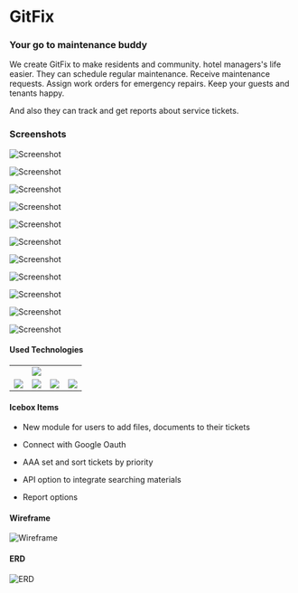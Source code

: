 # GitFix
### Your go to maintenance buddy

We create GitFix to make residents and community. hotel managers's life easier.
They can schedule regular maintenance. Receive maintenance requests. Assign work orders for emergency repairs. Keep your guests and tenants happy.

And also they can track and get reports about service tickets.

### Screenshots

![Screenshot](https://i.imgur.com/TTCMuma.png)

![Screenshot](https://i.imgur.com/KrHQvx1.png)

![Screenshot](https://i.imgur.com/GOD3tWb.png)

![Screenshot](https://i.imgur.com/g4iV5RF.png)

![Screenshot](https://i.imgur.com/hauyi5l.png)

![Screenshot](https://i.imgur.com/lwuKCJH.png)

![Screenshot](https://i.imgur.com/rFobxQg.png)

![Screenshot](https://i.imgur.com/mEm9mbV.png)

![Screenshot](https://i.imgur.com/I21514k.png)

![Screenshot](https://i.imgur.com/FCfpyEa.png)

![Screenshot](https://i.imgur.com/t0NpXeK.png)


#### Used Technologies

<table>
<tr>
<td colspan="3" align="center">
<img src="https://icon-library.com/images/django-icon/django-icon-7.jpg">
</td>
</tr>
<tr>
<td>
<img src="https://zachthecoder.com/heroku.png">
</td>
<td>
<img src="https://www.p92.co.uk/binaries/content/gallery/p92website/technologies/htmlcssjs-overview.png">
</td>
<td>
<img src="https://res.cloudinary.com/practicaldev/image/fetch/s--gaI7Ff9D--/c_limit%2Cf_auto%2Cfl_progressive%2Cq_auto%2Cw_880/https://thepracticaldev.s3.amazonaws.com/i/6lu26u1oaysf8cdfiiux.png">
</td>
<td>
<img src="https://bestofjs.org/logos/bulma.svg">
</td>
</tr>
</table>



#### Icebox Items

* New module for users to add files, documents to their tickets

* Connect with Google Oauth

* AAA set and sort tickets by priority

* API option to integrate searching materials

* Report options

#### Wireframe

![Wireframe](https://i.imgur.com/QK1pxPj.png)

#### ERD
![ERD](https://i.imgur.com/dNbYEMZ.png)


